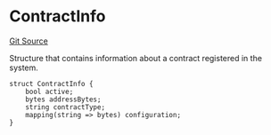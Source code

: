 # ContractInfo
[Git Source](https://github.com/zeta-chain/protocol-contracts/blob/main/v2/v2/v2/v2/v2/v2/v2/contracts/evm/interfaces/IRegistry.sol)

Structure that contains information about a contract registered in the system.


```solidity
struct ContractInfo {
    bool active;
    bytes addressBytes;
    string contractType;
    mapping(string => bytes) configuration;
}
```

